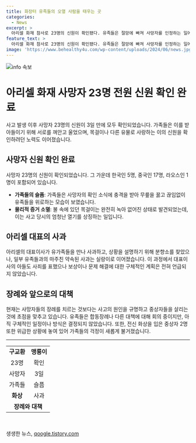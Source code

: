 ```yaml
---
title: 화장터 유족들의 오열 사람을 태우는 곳
categories:
  - News
excerpt: >
  아리셀 화재 참사로 23명의 신원이 확인됐다. 유족들은 절망에 빠져 사망자를 인정하는 일에 고통받았다. 대다수는 중국 및 기타 국적이었고, 한국인 5명도 포함됐다. 아버지는 목걸이는 무너져 사라졌다며 절절한 아픔을 전하였고, 아리셀 대표는 유족들에게 사죄하며 분향소를 찾았다. 장례는 미정이며 중상자 2명은 아직 위독한 상태에 놓여 있다.
feature_text: >
  아리셀 화재 참사로 23명의 신원이 확인됐다. 유족들은 절망에 빠져 사망자를 인정하는 일에 고통받았다. 대다수는 중국 및 기타 국적이었고, 한국인 5명도 포함됐다. 아버지는 목걸이는 무너져 사라졌다며 절절한 아픔을 전하였고, 아리셀 대표는 유족들에게 사죄하며 분향소를 찾았다. 장례는 미정이며 중상자 2명은 아직 위독한 상태에 놓여 있다.
image: 'https://www.behealthy4u.com/wp-content/uploads/2024/06/news.jpg'
---
```


<p><img src="https://www.behealthy4u.com/wp-content/uploads/2024/06/news.jpg" alt="info 속보" /></p>

<h1>아리셀 화재 사망자 23명 전원 신원 확인 완료</h1>

<p data-ke-size="size16">사고 발생 이후 사망자 23명의 신원이 3일 만에 모두 확인되었습니다. 가족들은 이를 받아들이기 위해 서로를 껴안고 울었으며, 목걸이나 다른 유물로 사랑하는 이의 신원을 확인하려던 노력도 이어졌습니다.</p>

<h2 data-ke-size="size26">사망자 신원 확인 완료</h2>

<p>사망자 23명의 신원이 확인되었습니다. 그 가운데 한국인 5명, 중국인 17명, 라오스인 1명이 포함되어 있습니다.</p>

<ul>
    <li><b>가족들의 슬픔</b>: 가족들은 사망자의 확인 소식에 충격을 받아 무릎을 꿇고 끊임없이 유족들을 위로하는 모습이 보였습니다.</li>
    <li><b>물리적 증거 소멸</b>: 불 속에 있던 목걸이는 완전히 녹아 없어진 상태로 발견되었는데, 이는 사고 당시의 엄청난 열기를 상징하는 일입니다.</li>
</ul>

<h2 data-ke-size="size26">아리셀 대표의 사과</h2>

<p>아리셀의 대표이사가 유가족들을 만나 사과하고, 상황을 설명하기 위해 분향소를 찾았으나, 일부 유족들과의 마주친 약속된 사과는 실랑이로 이어졌습니다. 이 과정에서 대표이사의 아들도 사죄를 표했으나 보상이나 문제 해결에 대한 구체적인 계획은 전혀 언급되지 않았습니다.</p>

<h2 data-ke-size="size26">장례와 앞으로의 대책</h2>

<p>현재는 사망자들의 장례를 치르는 것보다는 사고의 원인을 규명하고 중상자들을 살리는 것에 초점을 맞추고 있습니다. 유족들은 합동장례나 다른 대책에 대해 회의 중이지만, 아직 구체적인 일정이나 방식은 결정되지 않았습니다. 또한, 전신 화상을 입은 중상자 2명 또한 위급한 상황에 놓여 있어 가족들의 걱정이 새롭게 불거졌습니다.</p>

<hr>

<table style="width: 100%;">
<tbody>
<tr>
<td style="text-align: center; height: 17px;"><b>구교환</b></td>
<td style="text-align: center; height: 17px;"><b>맹룡이</b></td>
</tr>
<tr>
<td style="text-align: center; height: 17px;">23명</td>
<td style="text-align: center; height: 17px;">확인</td>
</tr>
<tr>
<td style="text-align: center; height: 17px;">사망자</td>
<td style="text-align: center; height: 17px;">3일</td>
</tr>
<tr>
<td style="text-align: center; height: 17px;">가족들</td>
<td style="text-align: center; height: 17px;">슬픔</td>
</tr>
<tr>
<td style="text-align: center; height: 17px;"><b>화상</b></td>
<td style="text-align: center; height: 17px;">사과</td>
</tr>
<tr>
<td colspan="2" style="text-align: center; height: 17px;"><b>장례와 대책</b></td>
</tr>
</tbody>
</table>

<p data-ke-size="size16">&nbsp;</p>
생생한 뉴스, <a href="https://qoogle.tistory.com" rel="dofollow">qoogle.tistory.com</a>


